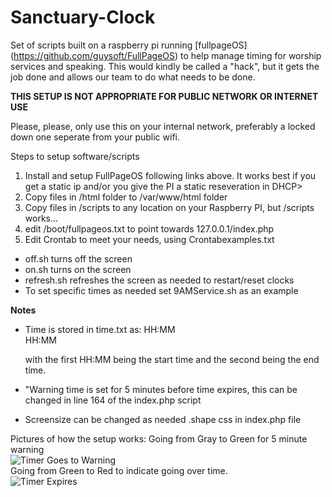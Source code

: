 # Sanctuary-Clock
Set of scripts built on a raspberry pi running [fullpageOS] (https://github.com/guysoft/FullPageOS) to help manage timing for worship services and speaking.  This would kindly be called a "hack", but it gets the job done and allows our team to do what needs to be done.

**THIS SETUP IS NOT APPROPRIATE FOR PUBLIC NETWORK OR INTERNET USE**

Please, please, only use this on your internal network, preferably a locked down one seperate from your public wifi.

Steps to setup software/scripts
1. Install and setup FullPageOS following links above.  It works best if you get a static ip and/or you give the PI a static reseveration in DHCP>
2. Copy files in /html folder to /var/www/html folder
3. Copy files in /scripts to any location on your Raspberry PI, but /scripts works...
4. edit /boot/fullpageos.txt to point towards 127.0.0.1/index.php
5. Edit Crontab to meet your needs, using Crontabexamples.txt
  * off.sh turns off the screen
  * on.sh turns on the screen
  * refresh.sh refreshes the screen as needed to restart/reset clocks
  * To set specific times as needed set 9AMService.sh as an example

**Notes**
* Time is stored in time.txt as:
  HH:MM<br />
  HH:MM 
  
  with the first HH:MM being the start time and the second being the end time.
* "Warning time is set for 5 minutes before time expires, this can be changed in line 164 of the index.php script
* Screensize can be changed as needed .shape css in index.php file

 
Pictures of how the setup works:
Going from Gray to Green for 5 minute warning <br />
![Timer Goes to Warning](https://www.elmills.net/img/graytogreen.gif)
<br />
Going from Green to Red to indicate going over time.<br />
![Timer Expires](https://www.elmills.net/img/test.gif)
